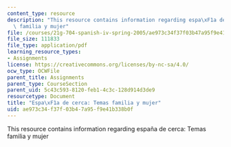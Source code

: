 ```yaml
---
content_type: resource
description: "This resource contains information regarding espa\xF1a de cerca: Temas\
  \ familia y mujer"
file: /courses/21g-704-spanish-iv-spring-2005/ae973c34f37f03b47a95f9e41b338b0f_MIT21G_704S05_familia_y_mu.pdf
file_size: 111833
file_type: application/pdf
learning_resource_types:
- Assignments
license: https://creativecommons.org/licenses/by-nc-sa/4.0/
ocw_type: OCWFile
parent_title: Assignments
parent_type: CourseSection
parent_uid: 5c43c593-8120-feb1-4c3c-128d914d3de9
resourcetype: Document
title: "Espa\xF1a de cerca: Temas familia y mujer"
uid: ae973c34-f37f-03b4-7a95-f9e41b338b0f
---
```

This resource contains information regarding españa de cerca: Temas familia y mujer